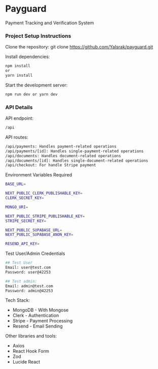 # Payguard

Payment Tracking and Verification System

### Project Setup Instructions

Clone the repository: git clone https://github.com/YaIsrak/payguard.git

Install dependencies:

```bash
npm install
or
yarn install
```

Start the development server:

```bash
npm run dev or yarn dev
```

### API Details

API endpoint:

```bash
/api
```

API routes:

```bash
/api/payments: Handles payment-related operations
/api/payments/[id]: Handles single-payment-related operations
/api/documents: Handles document-related operations
/api/documents/[id]: Handles single-document-related operations
/api/checkout: For handle Stripe payment
```

Environment Variables Required

```bash
BASE_URL=

NEXT_PUBLIC_CLERK_PUBLISHABLE_KEY=
CLERK_SECRET_KEY=

MONGO_URI=

NEXT_PUBLIC_STRIPE_PUBLISHABLE_KEY=
STRIPE_SECRET_KEY=

NEXT_PUBLIC_SUPABASE_URL=
NEXT_PUBLIC_SUPABASE_ANON_KEY=

RESEND_API_KEY=

```

Test User/Admin Credentials

```bash
## Test User
Email: user@test.com
Password: user@42253

## Test admin:
Email: admin@test.com
Password: admin@42253
```

Tech Stack:

-  MongoDB - With Mongose
-  Clerk - Authentication
-  Stripe - Payment Processing
-  Resend - Email Sending

Other libraries and tools:

-  Axios
-  React Hook Form
-  Zod
-  Lucide React
